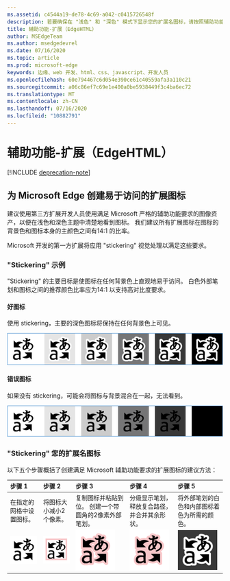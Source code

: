 ```yaml
---
ms.assetid: c4544a19-de78-4c69-a042-c0415726548f
description: 若要确保在 "浅色" 和 "深色" 模式下显示您的扩展名图标，请按照辅助功能指南操作。
title: 辅助功能-扩展（EdgeHTML）
author: MSEdgeTeam
ms.author: msedgedevrel
ms.date: 07/16/2020
ms.topic: article
ms.prod: microsoft-edge
keywords: 边缘、web 开发、html、css、javascript、开发人员
ms.openlocfilehash: 60e794467c6d054e390ce61c40559afa3a110c21
ms.sourcegitcommit: a06c86ef7c69e1e400a0be5938449f3c4ba6ec72
ms.translationtype: MT
ms.contentlocale: zh-CN
ms.lasthandoff: 07/16/2020
ms.locfileid: "10882791"
---
```

# 辅助功能-扩展（EdgeHTML）  

[!INCLUDE [deprecation-note](../includes/deprecation-note.md)]  

## 为 Microsoft Edge 创建易于访问的扩展图标

建议使用第三方扩展开发人员使用满足 Microsoft 严格的辅助功能要求的图像资产，以便在浅色和深色主题中清楚地看到图标。 我们建议所有扩展图标在图标的背景色和图标本身的主颜色之间有14:1 的比率。


Microsoft 开发的第一方扩展将应用 "stickering" 视觉处理以满足这些要求。

### "Stickering" 示例

"Stickering" 的主要目标是使图标在任何背景色上直观地易于访问。 白色外部笔划和图标之间的推荐颜色比率应为14:1 以支持高对比度要求。

#### 好图标
使用 stickering，主要的深色图标将保持在任何背景色上可见。


![在任何背景色上可见的图标的图像](./../media/accessibility-light-to-dark-good.png)

#### 错误图标
如果没有 stickering，可能会将图标与背景混合在一起，无法看到。


![混合到黑色背景中的图标图像](./../media/accessibility-light-to-dark-bad.png)

### "Stickering" 您的扩展名图标

以下五个步骤概括了创建满足 Microsoft 辅助功能要求的扩展图标的建议方法：


| 步骤 1                                       | 步骤 2                                       | 步骤 3                                                                                 | 步骤 4                                                                          | 步骤 5                                                       |
|:---------------------------------------------|:---------------------------------------------|:---------------------------------------------------------------------------------------|:--------------------------------------------------------------------------------|:-------------------------------------------------------------|
| 在指定的网格中设置图标。    | 将图标大小减小2个像素。           | 复制图标并粘贴到位。 创建一个带圆角的2像素外部笔划。 | 分级显示笔划，释放复合路径，并合并其余形状。 | 将外部笔划的白色和内部图标着色为所需的颜色。 |
| ![step1](./../media/accessibility-step1.png) | ![step2](./../media/accessibility-step2.png) | ![step3](./../media/accessibility-step3.png)                                           | ![step4](./../media/accessibility-step4.png)                                    | ![step5](./../media/accessibility-step5.png)                 |

